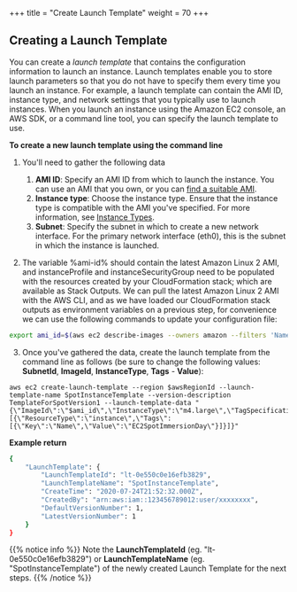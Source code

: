 +++
title = "Create Launch Template"
weight = 70
+++

## Creating a Launch Template 

You can create a *launch template* that contains the configuration
information to launch an instance. Launch templates enable you to store
launch parameters so that you do not have to specify them every time you
launch an instance. For example, a launch template can contain the AMI
ID, instance type, and network settings that you typically use to launch
instances. When you launch an instance using the Amazon EC2 console, an
AWS SDK, or a command line tool, you can specify the launch template to
use.

**To create a new launch template using the command line**

1. You'll need to gather the following data
    1. **AMI ID**: Specify an AMI ID from which to launch the instance.
        You can use an AMI that you own, or you can [find a suitable
        AMI](https://docs.aws.amazon.com/AWSEC2/latest/UserGuide/finding-an-ami.html).
    2. **Instance type**: Choose the instance type. Ensure that the
        instance type is compatible with the AMI you've specified. For
        more information, see [Instance
        Types](https://docs.aws.amazon.com/AWSEC2/latest/UserGuide/instance-types.html).
    3. **Subnet**: Specify the subnet in which to create a new network
        interface. For the primary network interface (eth0), this is the
        subnet in which the instance is launched.

2. The variable %ami-id% should contain the latest Amazon Linux 2 AMI, and instanceProfile and instanceSecurityGroup need to be populated with the resources created by your CloudFormation stack; which are available as Stack Outputs. We can pull the latest Amazon Linux 2 AMI with the AWS CLI, and as we have loaded our CloudFormation stack outputs as environment variables on a previous step, for convenience we can use the following commands to update your configuration file:

```bash
export ami_id=$(aws ec2 describe-images --owners amazon --filters 'Name=name,Values=amzn2-ami-hvm-2.0.????????-x86_64-gp2' 'Name=state,Values=available' --output json | jq -r '.Images |   sort_by(.CreationDate) | last(.[]).ImageId')
```
    
3. Once you've gathered the data, create the launch template from the command line as follows (be sure to change the following values: **SubnetId**, **ImageId**, **InstanceType**, **Tags** - **Value**):


```
aws ec2 create-launch-template --region $awsRegionId --launch-template-name SpotInstanceTemplate --version-description TemplateForSpotVersion1 --launch-template-data "{\"ImageId\":\"$ami_id\",\"InstanceType\":\"m4.large\",\"TagSpecifications\":[{\"ResourceType\":\"instance\",\"Tags\":[{\"Key\":\"Name\",\"Value\":\"EC2SpotImmersionDay\"}]}]}"
```

**Example return**

```bash
{
    "LaunchTemplate": {
        "LaunchTemplateId": "lt-0e550c0e16efb3829",
        "LaunchTemplateName": "SpotInstanceTemplate",
        "CreateTime": "2020-07-24T21:52:32.000Z",
        "CreatedBy": "arn:aws:iam::123456789012:user/xxxxxxxx",
        "DefaultVersionNumber": 1,
        "LatestVersionNumber": 1
    }
}
```

{{% notice info %}}
Note the **LaunchTemplateId** (eg. "lt-0e550c0e16efb3829") or
**LaunchTemplateName** (eg. "SpotInstanceTemplate") of the newly created 
Launch Template for the next steps.
{{% /notice %}}


